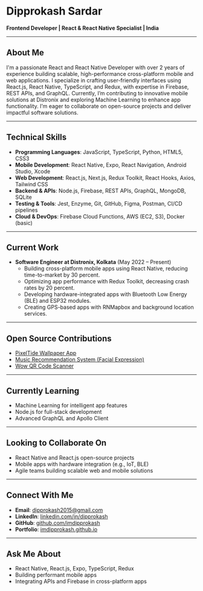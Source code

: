 # Dipprokash Sardar

**Frontend Developer | React & React Native Specialist | India**

---

## About Me
I'm a passionate React and React Native Developer with over 2 years of experience building scalable, high-performance cross-platform mobile and web applications. I specialize in crafting user-friendly interfaces using React.js, React Native, TypeScript, and Redux, with expertise in Firebase, REST APIs, and GraphQL. Currently, I’m contributing to innovative mobile solutions at Distronix and exploring Machine Learning to enhance app functionality. I’m eager to collaborate on open-source projects and deliver impactful software solutions.

---

## Technical Skills
- **Programming Languages**: JavaScript, TypeScript, Python, HTML5, CSS3
- **Mobile Development**: React Native, Expo, React Navigation, Android Studio, Xcode
- **Web Development**: React.js, Next.js, Redux Toolkit, React Hooks, Axios, Tailwind CSS
- **Backend & APIs**: Node.js, Firebase, REST APIs, GraphQL, MongoDB, SQLite
- **Testing & Tools**: Jest, Enzyme, Git, GitHub, Figma, Postman, CI/CD pipelines
- **Cloud & DevOps**: Firebase Cloud Functions, AWS (EC2, S3), Docker (basic)

---

## Current Work
- **Software Engineer at Distronix, Kolkata** (May 2022 – Present)
  - Building cross-platform mobile apps using React Native, reducing time-to-market by 30 percent.
  - Optimizing app performance with Redux Toolkit, decreasing crash rates by 20 percent.
  - Developing hardware-integrated apps with Bluetooth Low Energy (BLE) and ESP32 modules.
  - Creating GPS-based apps with RNMapbox and background location services.

---


 ## Open Source Contributions
  - [PixelTide Wallpaper App](https://github.com/imdipprokash/PixelTide-V2)
  - [Music Recommendation System (Facial Expression)](https://github.com/imdipprokash/Music-recommendation-based-on-facial-expressions)
  - [Wow QR Code Scanner](https://github.com/imdipprokash/Wow-Qr-Scanner)

---

## Currently Learning
- Machine Learning for intelligent app features
- Node.js for full-stack development
- Advanced GraphQL and Apollo Client

---

## Looking to Collaborate On
- React Native and React.js open-source projects
- Mobile apps with hardware integration (e.g., IoT, BLE)
- Agile teams building scalable web and mobile solutions

---

## Connect With Me
- **Email**: [dipprokash2015@gmail.com](mailto:dipprokash2015@gmail.com)
- **LinkedIn**: [linkedin.com/in/dipprokash](https://www.linkedin.com/in/dipprokash)
- **GitHub**: [github.com/imdipprokash](https://github.com/imdipprokash)
- **Portfolio**: [imdipprokash.github.io](https://imdipprokash.github.io)

---

## Ask Me About
- React Native, React.js, Expo, TypeScript, Redux
- Building performant mobile apps
- Integrating APIs and Firebase in cross-platform apps
